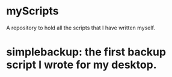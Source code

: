 myScripts
=========

A repository to hold all the scripts that I have written myself.

# simplebackup: the first backup script I wrote for my desktop.

